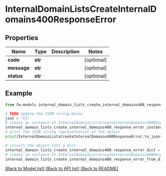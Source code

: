 # InternalDomainListsCreateInternalDomains400ResponseError


## Properties

Name | Type | Description | Notes
------------ | ------------- | ------------- | -------------
**code** | **str** |  | [optional] 
**message** | **str** |  | [optional] 
**status** | **str** |  | [optional] 

## Example

```python
from fw.models.internal_domain_lists_create_internal_domains400_response_error import InternalDomainListsCreateInternalDomains400ResponseError

# TODO update the JSON string below
json = "{}"
# create an instance of InternalDomainListsCreateInternalDomains400ResponseError from a JSON string
internal_domain_lists_create_internal_domains400_response_error_instance = InternalDomainListsCreateInternalDomains400ResponseError.from_json(json)
# print the JSON string representation of the object
print(InternalDomainListsCreateInternalDomains400ResponseError.to_json())

# convert the object into a dict
internal_domain_lists_create_internal_domains400_response_error_dict = internal_domain_lists_create_internal_domains400_response_error_instance.to_dict()
# create an instance of InternalDomainListsCreateInternalDomains400ResponseError from a dict
internal_domain_lists_create_internal_domains400_response_error_from_dict = InternalDomainListsCreateInternalDomains400ResponseError.from_dict(internal_domain_lists_create_internal_domains400_response_error_dict)
```
[[Back to Model list]](../README.md#documentation-for-models) [[Back to API list]](../README.md#documentation-for-api-endpoints) [[Back to README]](../README.md)


